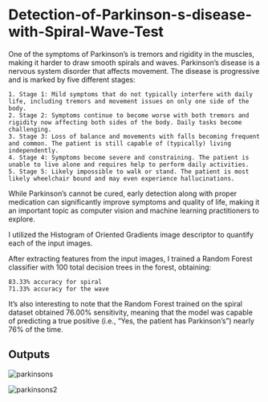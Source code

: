 # Detection-of-Parkinson-s-disease-with-Spiral-Wave-Test

One of the symptoms of Parkinson’s is tremors and rigidity in the muscles, making it harder to draw smooth spirals and waves.
Parkinson’s disease is a nervous system disorder that affects movement. The disease is progressive and is marked by five different stages:


    1. Stage 1: Mild symptoms that do not typically interfere with daily life, including tremors and movement issues on only one side of the body.
    2. Stage 2: Symptoms continue to become worse with both tremors and rigidity now affecting both sides of the body. Daily tasks become challenging.
    3. Stage 3: Loss of balance and movements with falls becoming frequent and common. The patient is still capable of (typically) living independently.
    4. Stage 4: Symptoms become severe and constraining. The patient is unable to live alone and requires help to perform daily activities.
    5. Stage 5: Likely impossible to walk or stand. The patient is most likely wheelchair bound and may even experience hallucinations.


While Parkinson’s cannot be cured, early detection along with proper medication can significantly improve symptoms and quality of life, making it an important topic as computer vision and machine learning practitioners to explore.

I utilized the Histogram of Oriented Gradients image descriptor to quantify each of the input images.

After extracting features from the input images, I trained a Random Forest classifier with 100 total decision trees in the forest, obtaining:

    83.33% accuracy for spiral
    71.33% accuracy for the wave

It’s also interesting to note that the Random Forest trained on the spiral dataset obtained 76.00% sensitivity, meaning that the model was capable of predicting a true positive (i.e., “Yes, the patient has Parkinson’s”) nearly 76% of the time.

## Outputs
![parkinsons](https://user-images.githubusercontent.com/29462447/57289106-63231080-70d8-11e9-8a0b-f83218c2f475.png)

![parkinsons2](https://user-images.githubusercontent.com/29462447/57289108-63231080-70d8-11e9-927b-1f04c548effb.png)



